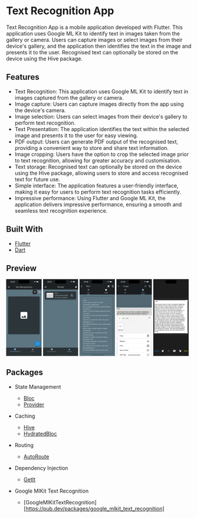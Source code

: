 # Text Recognition App

Text Recognition App is a mobile application developed with Flutter. This application uses Google ML Kit to identify text in images taken from the gallery or camera. Users can capture images or select images from their device's gallery, and the application then identifies the text in the image and presents it to the user. Recognised text can optionally be stored on the device using the Hive package.

## Features

- Text Recognition: This application uses Google ML Kit to identify text in images captured from the gallery or camera.
- Image capture: Users can capture images directly from the app using the device's camera.
- Image selection: Users can select images from their device's gallery to perform text recognition.
- Text Presentation: The application identifies the text within the selected image and presents it to the user for easy viewing.
- PDF output: Users can generate PDF output of the recognised text, providing a convenient way to store and share text information.
- Image cropping: Users have the option to crop the selected image prior to text recognition, allowing for greater accuracy and customisation.
- Text storage: Recognised text can optionally be stored on the device using the Hive package, allowing users to store and access recognised text for future use.
- Simple interface: The application features a user-friendly interface, making it easy for users to perform text recognition tasks efficiently.
- Impressive performance: Using Flutter and Google ML Kit, the application delivers impressive performance, ensuring a smooth and seamless text recognition experience.

## Built With

- [Flutter](https://flutter.dev/)
- [Dart](https://dart.dev/)

## Preview

<p>
    <img src="screenshots/home.png" width="19%"/>
    <img src="screenshots/pinned.png" width="19%"/>
    <img src="screenshots/detail.png" width="19%"/>
    <img src="screenshots/pdf.png" width="19%"/>
    <img src="screenshots/crop.png" width="19%"/>
</p>

## Packages

- State Management

  - [Bloc](https://pub.dev/packages/flutter_bloc)
  - [Provider](https://pub.dev/packages/provider)

- Caching
  - [Hive](https://pub.dev/packages/hive)
  - [HydratedBloc](https://pub.dev/packages/hydrated_bloc)
- Routing
  - [AutoRoute](https://pub.dev/packages/auto_route)
- Dependency Injection
  - [GetIt](https://pub.dev/packages/get_it)
- Google MlKit Text Recognition
  - [GoogleMlKitTextRecognition][https://pub.dev/packages/google_mlkit_text_recognition]

